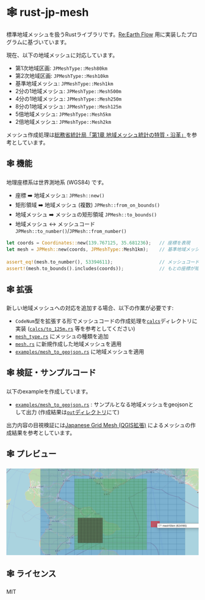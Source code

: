 # 🕸️ rust-jp-mesh

標準地域メッシュを扱うRustライブラリです。[Re:Earth Flow](https://github.com/reearth/reearth-flow) 用に実装したプログラムに基づいています。

現在、以下の地域メッシュに対応しています。

- 第1次地域区画: `JPMeshType::Mesh80km`
- 第2次地域区画: `JPMeshType::Mesh10km`
- 基準地域メッシュ: `JPMeshType::Mesh1km`
- 2分の1地域メッシュ: `JPMeshType::Mesh500m`
- 4分の1地域メッシュ: `JPMeshType::Mesh250m`
- 8分の1地域メッシュ: `JPMeshType::Mesh125m`
- 5倍地域メッシュ: `JPMeshType::Mesh5km`
- 2倍地域メッシュ: `JPMeshType::Mesh2km`

メッシュ作成処理は[総務省統計局「第1章 地域メッシュ統計の特質・沿革」](https://www.stat.go.jp/data/mesh/pdf/gaiyo1.pdf)を参考としています。

## 🕸️ 機能

地理座標系は世界測地系 (WGS84) です。

- 座標 ➡️ 地域メッシュ: `JPMesh::new()`
- 矩形領域 ➡️ 地域メッシュ (複数) `JPMesh::from_on_bounds()`
- 地域メッシュ ➡️ メッシュの矩形領域 `JPMesh::to_bounds()`
- 地域メッシュ ↔️ メッシュコード `JPMesh::to_number()`/`JPMesh::from_number()`

```rust
let coords = Coordinates::new(139.767125, 35.681236);   // 座標を表現
let mesh = JPMesh::new(coords, JPMeshType::Mesh1km);    // 基準地域メッシュを作成

assert_eq!(mesh.to_number(), 53394611);                 // メッシュコードへの変換
assert!(mesh.to_bounds().includes(coords));             // もとの座標が矩形領域内に存在するか確認
```

## 🕸️ 拡張

新しい地域メッシュへの対応を追加する場合、以下の作業が必要です:

- `CodeNum`型を拡張する形でメッシュコードの作成処理を[`calcs`](./src/calcs/)ディレクトリに実装 ([`calcs/to_125m.rs`](./src/calcs/to_125m.rs) 等を参考としてください)
- [`mesh_type.rs`](./src/mesh_type.rs) にメッシュの種類を追加
- [`mesh.rs`](./src/mesh.rs) に新規作成した地域メッシュを適用
- [`examples/mesh_to_geojson.rs`](./examples/mesh_to_geojson.rs) に地域メッシュを適用

## 🕸️ 検証・サンプルコード

以下のexampleを作成しています。

- [`examples/mesh_to_geojson.rs`](./examples/mesh_to_geojson.rs)
: サンプルとなる地域メッシュをgeojsonとして出力 (作成結果は[`out`ディレクトリ](./out/)にて)

出力内容の目視検証には[Japanese Grid Mesh (QGIS拡張)](https://plugins.qgis.org/plugins/japanese_grids/) によるメッシュの作成結果を参考としています。

## 🕸️ プレビュー

![preview](preview.png)

## 🕸️ ライセンス

MIT

